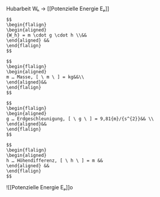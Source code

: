 Hubarbeit Wₕ → [[Potenzielle Energie Eₚ]] 

``` ad-formel
$$
\begin{flalign}
\begin{aligned}
{W_h} = m \cdot g \cdot h \\&& 
\end{aligned} &&
\end{flalign}
$$

$$
\begin{flalign}
\begin{aligned}
m … Masse, [ \ m \ ] = kg&&\\
\end{aligned}&&
\end{flalign}
$$

$$
\begin{flalign}
\begin{aligned}
g … Erdgeschleunigung, [ \ g \ ] = 9,81{m}/{s^{2}}&& \\
\end{aligned}&&
\end{flalign}
$$

$$
\begin{flalign}
\begin{aligned}
h … Höhendifferenz, [ \ h \ ] = m && 
\end{aligned} &&
\end{flalign}
$$

```

 ![[Potenzielle Energie Eₚ]]o
